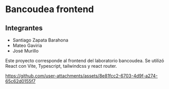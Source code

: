# Bancoudea frontend

## Integrantes 
- Santiago Zapata Barahona
- Mateo Gaviria
- José Murillo 

Este proyecto corresponde al frontend del laboratorio bancoudea. Se utilizó React con Vite, Typescript, tailwindcss y react router.

https://github.com/user-attachments/assets/8e81fcc2-6703-4d9f-a274-65c62d0155f7

